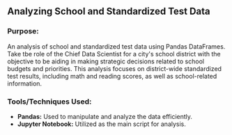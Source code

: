 ## Analyzing School and Standardized Test Data

### __Purpose:__
An analysis of school and standardized test data using Pandas DataFrames. Take tbe role of the Chief Data Scientist for a city's school district with the objective to be aiding in making strategic decisions related to school budgets and priorities. This analysis focuses on district-wide standardized test results, including math and reading scores, as well as school-related information.

### __Tools/Techniques Used:__
- __Pandas:__ Used to manipulate and analyze the data efficiently.
- __Jupyter Notebook:__ Utilized as the main script for analysis.
